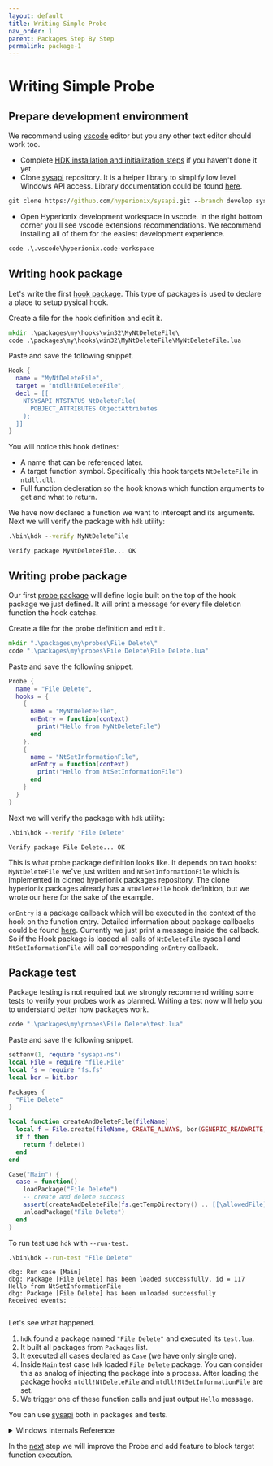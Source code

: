 ```yaml
---
layout: default
title: Writing Simple Probe
nav_order: 1
parent: Packages Step By Step
permalink: package-1
---
```


# Writing Simple Probe

## Prepare development environment
We recommend using <a href="https://code.visualstudio.com/" target="_blank">vscode</a> editor but you any other text editor should work too.
* Complete [HDK installation and initialization steps](index#installing) if you haven't done it yet.
* Clone <a href="https://github.com/hyperionix/sysapi" target="_blank">sysapi</a> repository. It is a helper library to simplify low level Windows API access. Library documentation could be found <a href="/sysapi/index.html" target="_blank">here</a>.
```bat
git clone https://github.com/hyperionix/sysapi.git --branch develop sysapi/
```
* Open Hyperionix development workspace in vscode. In the right bottom corner you'll see vscode extensions recommendations. We recommend installing all of them for the easiest development experience.
```bat
code .\.vscode\hyperionix.code-workspace
```

## Writing hook package
Let's write the first [hook package](pages/hook-details). This type of packages is used to declare a place to setup pysical hook.

Create a file for the hook definition and edit it.
```bat
mkdir .\packages\my\hooks\win32\MyNtDeleteFile\ 
code .\packages\my\hooks\win32\MyNtDeleteFile\MyNtDeleteFile.lua
```
Paste and save the following snippet.
```lua
Hook {
  name = "MyNtDeleteFile",
  target = "ntdll!NtDeleteFile",
  decl = [[
    NTSYSAPI NTSTATUS NtDeleteFile(
      POBJECT_ATTRIBUTES ObjectAttributes
    );
  ]]
}
```
You will notice this hook defines:
* A name that can be referenced later.
* A target function symbol. Specifically this hook targets `NtDeleteFile` in `ntdll.dll`.
* Full function decleration so the hook knows which function arguments to get and what to return.

We have now declared a function we want to intercept and its arguments. Next we will verify the package with `hdk` utility:
```bat
.\bin\hdk --verify MyNtDeleteFile
```
```
Verify package MyNtDeleteFile... OK 
```
## Writing probe package
Our first [probe package](pages/probe-details) will define logic built on the top of the hook package we just defined. It will print a message for every file deletion function the hook catches.

Create a file for the probe definition and edit it.
```bat
mkdir ".\packages\my\probes\File Delete\"
code ".\packages\my\probes\File Delete\File Delete.lua"
```
Paste and save the following snippet.
```lua
Probe {
  name = "File Delete",
  hooks = {
    {
      name = "MyNtDeleteFile",
      onEntry = function(context)
        print("Hello from MyNtDeleteFile")
      end
    },
    {
      name = "NtSetInformationFile",
      onEntry = function(context)
        print("Hello from NtSetInformationFile")
      end
    }
  }
}
```
Next we will verify the package with `hdk` utility:
```bat
.\bin\hdk --verify "File Delete"
```
```
Verify package File Delete... OK 
```
This is what probe package definition looks like. It depends on two hooks: `MyNtDeleteFile` we've just written and `NtSetInformationFile` which is implemented in cloned hyperionix packages repository. The clone hyperionix packages already has a `NtDeleteFile` hook definition, but we wrote our here for the sake of the example.

`onEntry` is a package callback which will be executed in the context of the hook on the function entry. Detailed information about package callbacks could be found [here](package-callbacks). Currently we just print a message inside the callback. So if the Hook package is loaded all calls of `NtDeleteFile` syscall and `NtSetInformationFile` will call corresponding `onEntry` callback.
## Package test
Package testing is not required but we strongly recommend writing some tests to verify your probes work as planned. Writing a test now will help you to understand better how packages work.
```bat
code ".\packages\my\probes\File Delete\test.lua"
```
Paste and save the following snippet.
```lua
setfenv(1, require "sysapi-ns")
local File = require "file.File"
local fs = require "fs.fs"
local bor = bit.bor

Packages {
  "File Delete"
}

local function createAndDeleteFile(fileName)
  local f = File.create(fileName, CREATE_ALWAYS, bor(GENERIC_READWRITE, DELETE))
  if f then
    return f:delete()
  end
end

Case("Main") {
  case = function()
    loadPackage("File Delete")
    -- create and delete success
    assert(createAndDeleteFile(fs.getTempDirectory() .. [[\allowedFile]]) == true)
    unloadPackage("File Delete")
  end
}
```
To run test use `hdk` with `--run-test`.
```bat
.\bin\hdk --run-test "File Delete"
```
```
dbg: Run case [Main]
dbg: Package [File Delete] has been loaded successfully, id = 117
Hello from NtSetInformationFile
dbg: Package [File Delete] has been unloaded successfully
Received events:
----------------------------------
```

Let's see what happened. 
1. `hdk` found a package named `"File Delete"` and executed its `test.lua`.
2. It built all packages from `Packages` list.
3. It executed all cases declared as `Case` (we have only single one).
4. Inside `Main` test case `hdk` loaded `File Delete` package. You can consider this as analog of injecting the package into a process. After loading the package hooks `ntdll!NtDeleteFile` and `ntdll!NtSetInformationFile` are set.
5. We trigger one of these function calls and just output `Hello` message.

You can use [sysapi](sysapi) both in packages and tests.

<details>
  <summary>Windows Internals Reference</summary>
In Windows a file can be deleted in multiple ways but all of them lead to one of the following functions: `ntdll!NtDeleteFile` or `ntdll!NtSetInformationFile` with `FILE_DISPOSITION_DELETE` flag (actually there are can be more ways but let's consider only these two for now). In most cases like removing a file from Windows Explorer the second option is used but we also intercept ntdll!NtDeleteFile to cover all cases. 
</details>

In the [next](package-2) step we will improve the Probe and add feature to block target function execution.
